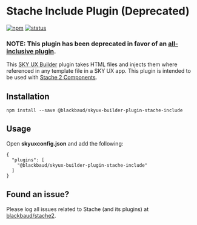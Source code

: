 # Stache Include Plugin (Deprecated)

[![npm](https://img.shields.io/npm/v/@blackbaud/skyux-builder-plugin-stache-include.svg)](https://www.npmjs.com/package/@blackbaud/skyux-builder-plugin-stache-include)
[![status](https://travis-ci.org/blackbaud/skyux-builder-plugin-stache-include.svg?branch=master)](https://travis-ci.org/blackbaud/skyux-builder-plugin-stache-include)

### NOTE: This plugin has been deprecated in favor of an [all-inclusive plugin](https://github.com/blackbaud/skyux-builder-plugin-stache).

This [SKY UX Builder](https://github.com/blackbaud/skyux-builder) plugin takes HTML files and injects them where referenced in any template file in a SKY UX app. This plugin is intended to be used with [Stache 2 Components](https://github.com/blackbaud/stache2).

## Installation

```
npm install --save @blackbaud/skyux-builder-plugin-stache-include
```

## Usage

Open **skyuxconfig.json** and add the following:

```
{
  "plugins": [
    "@blackbaud/skyux-builder-plugin-stache-include"
  ]
}
```

## Found an issue?

Please log all issues related to Stache (and its plugins) at [blackbaud/stache2](https://github.com/blackbaud/stache2/issues).

